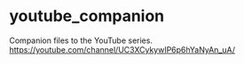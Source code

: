 # youtube_companion
Companion files to the YouTube series.
https://youtube.com/channel/UC3XCykywIP6p6hYaNyAn_uA/
